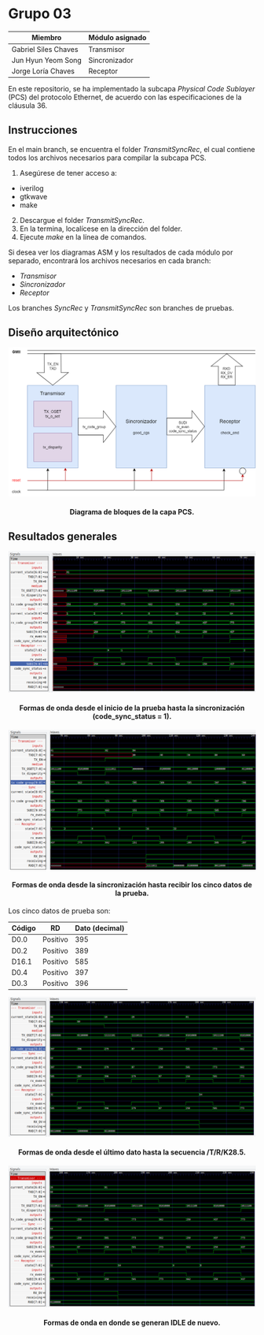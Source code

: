 # Grupo 03

|Miembro|Módulo asignado|
|---|---|
|Gabriel Siles Chaves|Transmisor|
|Jun Hyun Yeom Song|Sincronizador|
|Jorge Loría Chaves|Receptor|

En este repositorio, se ha implementado la subcapa *Physical Code Sublayer* (PCS) del protocolo Ethernet, de acuerdo con las especificaciones de la cláusula 36.

## Instrucciones

En el main branch, se encuentra el folder *TransmitSyncRec*, el cual contiene todos los archivos necesarios para compilar la subcapa PCS.

1. Asegúrese de tener acceso a:
  * iverilog
  * gtkwave
  * make
2. Descargue el folder *TransmitSyncRec*.
3. En la termina, localícese en la dirección del folder.
4. Ejecute *make* en la línea de comandos.

Si desea ver los diagramas ASM y los resultados de cada módulo por separado, encontrará los archivos necesarios en cada branch:

* *Transmisor*
* *Sincronizador*
* *Receptor*

Los branches *SyncRec* y *TransmitSyncRec* son branches de pruebas.

## Diseño arquitectónico

<div align="center">
  <a href="https://github.com/ecoenucr/2S2024_G3">
    <img src="images/diagram1.png">
  </a>
  <h4 align="center">Diagrama de bloques de la capa PCS.</h4>
</div>

## Resultados generales

<div align="center">
  <a href="https://github.com/ecoenucr/2S2024_G3">
    <img src="images/wave1.png">
  </a>
  <h4 align="center">Formas de onda desde el inicio de la prueba hasta la sincronización (code_sync_status = 1).</h4>
</div>

<div align="center">
  <a href="https://github.com/ecoenucr/2S2024_G3">
    <img src="images/wave2.png">
  </a>
  <h4 align="center">Formas de onda desde la sincronización hasta recibir los cinco datos de la prueba.</h4>
</div>

Los cinco datos de prueba son:

|Código|RD|Dato (decimal)|
|---|---|---|
|D0.0|Positivo|395|
|D0.2|Positivo|389|
|D16.1|Positivo|585|
|D0.4|Positivo|397|
|D0.3|Positivo|396|

<div align="center">
  <a href="https://github.com/ecoenucr/2S2024_G3">
    <img src="images/wave3.png">
  </a>
  <h4 align="center">Formas de onda desde el último dato hasta la secuencia /T/R/K28.5.</h4>
</div>

<div align="center">
  <a href="https://github.com/ecoenucr/2S2024_G3">
    <img src="images/wave4.png">
  </a>
  <h4 align="center">Formas de onda en donde se generan IDLE de nuevo.</h4>
</div>